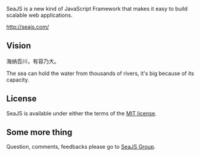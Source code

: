 
SeaJS is a new kind of JavaScript Framework that makes it easy to build scalable web applications.

<http://seajs.com/>


## Vision

海纳百川，有容乃大。

The sea can hold the water from thousands of rivers, it's big because of its capacity.


## License

SeaJS is available under either the terms of the [MIT license](https://github.com/tannhu/jsface/blob/master/MIT-LICENSE.txt).


## Some more thing

Question, comments, feedbacks please go to [SeaJS Group](http://groups.google.com/group/seajs).
